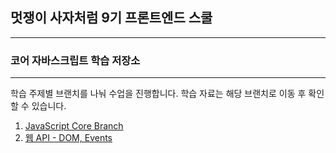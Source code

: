 ## 멋쟁이 사자처럼 9기 프론트엔드 스쿨

---

### 코어 자바스크립트 학습 저장소

---

학습 주제별 브랜치를 나눠 수업을 진행합니다.
학습 자료는 해당 브랜치로 이동 후 확인할 수 있습니다.

1. [JavaScript Core Branch](https://github.com/dohehehe/core-javascript/tree/01.core)
2. [웹 API - DOM, Events](https://github.com/dohehehe/core-javascript/tree/02.dom)